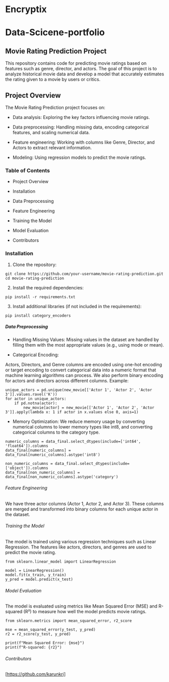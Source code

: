 # Encryptix
# Data-Scicene-portfolio
## Movie Rating Prediction Project
This repository contains code for predicting movie ratings based on features such as genre, director, and actors. 
The goal of this project is to analyze historical movie data and develop a model that accurately estimates the rating given to a movie by users or critics.

## Project Overview
The Movie Rating Prediction project focuses on:

- Data analysis: Exploring the key factors influencing movie ratings.
+ Data preprocessing: Handling missing data, encoding categorical features, and scaling numerical data.
* Feature engineering: Working with columns like Genre, Director, and Actors to extract relevant information.
- Modeling: Using regression models to predict the movie ratings.

### Table of Contents
- Project Overview
+ Installation
* Data Preprocessing
- Feature Engineering
+ Training the Model
* Model Evaluation
- Contributors


### Installation
1. Clone the repository:
```
git clone https://github.com/your-username/movie-rating-prediction.git
cd movie-rating-prediction
```
2. Install the required dependencies:
```
pip install -r requirements.txt
```
3. Install additional libraries (if not included in the requirements):
```
pip install category_encoders
```
##### Data Preprocessing
- Handling Missing Values:
  Missing values in the dataset are handled by filling them with the most appropriate values (e.g., using mode or mean).

+ Categorical Encoding:

Actors, Directors, and Genre columns are encoded using one-hot encoding or target encoding to convert categorical data into a numeric format that machine learning algorithms can process.
We also perform binary encoding for actors and directors across different columns.
Example:
```
unique_actors = pd.unique(new_movie[['Actor 1', 'Actor 2', 'Actor 3']].values.ravel('K'))
for actor in unique_actors:
    if pd.notna(actor):
        new_movie[actor] = new_movie[['Actor 1', 'Actor 2', 'Actor 3']].apply(lambda x: 1 if actor in x.values else 0, axis=1)
```
* Memory Optimization: We reduce memory usage by converting numerical columns to lower memory types like int8, and converting categorical columns to the category type.
```
numeric_columns = data_final.select_dtypes(include=['int64', 'float64']).columns
data_final[numeric_columns] = data_final[numeric_columns].astype('int8')

non_numeric_columns = data_final.select_dtypes(include=['object']).columns
data_final[non_numeric_columns] = data_final[non_numeric_columns].astype('category')
```
###### Feature Engineering
We have three actor columns (Actor 1, Actor 2, and Actor 3). These columns are merged and transformed into binary columns for each unique actor in the dataset.

###### Training the Model
The model is trained using various regression techniques such as Linear Regression. The features like actors, directors, and genres are used to predict the movie rating.
```
from sklearn.linear_model import LinearRegression

model = LinearRegression()
model.fit(x_train, y_train)
y_pred = model.predict(x_test)
```
###### Model Evaluation
The model is evaluated using metrics like Mean Squared Error (MSE) and R-squared (R²) to measure how well the model predicts movie ratings.
```
from sklearn.metrics import mean_squared_error, r2_score

mse = mean_squared_error(y_test, y_pred)
r2 = r2_score(y_test, y_pred)

print(f"Mean Squared Error: {mse}")
print(f"R-squared: {r2}")
```
###### Contributors
[https://github.com/karunkri]


